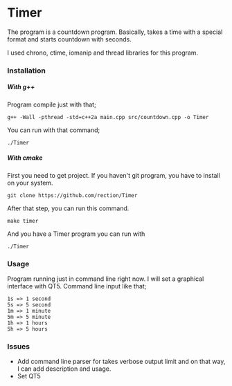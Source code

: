 # Timer

The program is a countdown program. Basically, takes a time with a special format and starts countdown with seconds.

I used chrono, ctime, iomanip and thread libraries for this program.

### Installation

##### With g++

Program compile just with that;

```
g++ -Wall -pthread -std=c++2a main.cpp src/countdown.cpp -o Timer
```

You can run with that command;

```
./Timer
```

##### With cmake

First you need to get project. If you haven't git program, you have to install on your system.

```
git clone https://github.com/rection/Timer
```

After that step, you can run this command.

```
make timer
```

And you have a Timer program you can run with

```
./Timer
```

### Usage

Program running just in command line right now. I will set a graphical interface with QT5. Command line input like that;

```
1s => 1 second
5s => 5 second
1m => 1 minute
5m => 5 minute
1h => 1 hours
5h => 5 hours
```


### Issues

+ Add command line parser for takes verbose output limit and on that way, I can add description and usage.
+ Set QT5 